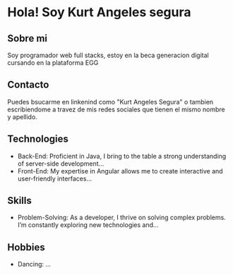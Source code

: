 # Hola! Soy Kurt Angeles segura

## Sobre mi
Soy programador web full stacks, estoy en la beca generacion digital cursando en la plataforma EGG

## Contacto
Puedes bsucarme en linkenind como "Kurt Angeles Segura" o tambien escribiendome a travez de mis redes sociales que tienen el mismo nombre y apellido.

## Technologies
- Back-End: Proficient in Java, I bring to the table a strong understanding of server-side development...
- Front-End: My expertise in Angular allows me to create interactive and user-friendly interfaces...

## Skills
- Problem-Solving: As a developer, I thrive on solving complex problems. I’m constantly exploring new technologies and...

## Hobbies
- Dancing: ...


